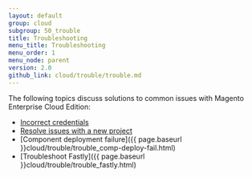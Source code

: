```yaml
---
layout: default
group: cloud
subgroup: 50_trouble
title: Troubleshooting
menu_title: Troubleshooting
menu_order: 1
menu_node: parent
version: 2.0
github_link: cloud/trouble/trouble.md
---
```


The following topics discuss solutions to common issues with Magento Enterprise Cloud Edition:

*	[Incorrect credentials]({{page.baseurl}}cloud/trouble/trouble_ce-creds.html)
*	[Resolve issues with a new project]({{page.baseurl}}cloud/trouble/trouble_proj-startover.html)
*	[Component deployment failure]({{ page.baseurl }}cloud/trouble/trouble_comp-deploy-fail.html)
*	[Troubleshoot Fastly]({{ page.baseurl }}cloud/trouble/trouble_fastly.html)
